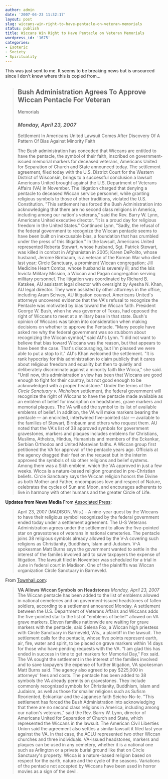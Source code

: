 ```yaml
---
author: admin
date: '2007-04-23 11:32:17'
layout: post
slug: wiccans-win-right-to-have-pentacle-on-veteran-memorials
status: publish
title: Wiccans Win Right to Have Pentacle on Veteran Memorials
wordpress_id: '1675'
categories:
- Esoteric
- Society
- Spirituality
---
```


This was just sent to me. It seems to be breaking news but is unsourced
since I don't know where this is copied from...

> ## Bush Administration Agrees To Approve Wiccan Pentacle For Veteran
> Memorials
>
> ### *Monday, April 23, 2007*
>
> Settlement In Americans United Lawsuit Comes After Discovery Of A
> Pattern Of Bias Against Minority Faith
>
> The Bush administration has conceded that Wiccans are entitled to have
> the pentacle, the symbol of their faith, inscribed on
> government-issued memorial markers for deceased veterans, Americans
> United for Separation of Church and State announced today. The
> settlement agreement, filed today with the U.S. District Court for the
> Western District of Wisconsin, brings to a successful conclusion a
> lawsuit Americans United brought against the U.S. Department of
> Veterans Affairs (VA) in November. The litigation charged that denying
> a pentacle to deceased Wiccan service personnel, while granting
> religious symbols to those of other traditions, violated the U.S.
> Constitution. "This settlement has forced the Bush Administration into
> acknowledging that there are no second class religions in America,
> including among our nation's veterans," said the Rev. Barry W. Lynn,
> Americans United executive director. "It is a proud day for religious
> freedom in the United States." Continued Lynn, "Sadly, the refusal of
> the federal government to recognize the Wiccan pentacle seems to have
> been built on inexcusable bias, a foundation that has crumbled under
> the press of this litigation." In the lawsuit, Americans United
> represented Roberta Stewart, whose husband, Sgt. Patrick Stewart, was
> killed in combat in Afghanistan in 2005; Karen DePolito, whose
> husband, Jerome Birnbaum, is a veteran of the Korean War who died last
> year; Circle Sanctuary, a prominent Wiccan congregation; Jill Medicine
> Heart Combs, whose husband is severely ill; and the Isis Invicta
> Military Mission, a Wiccan and Pagan congregation serving military
> personnel. The litigation was coordinated by Richard B. Katskee, AU
> assistant legal director with oversight by Ayesha N. Khan, AU legal
> director. They were assisted by other attorneys in the office,
> including Aram Schvey, AU litigation counsel. Americans United's
> attorneys uncovered evidence that the VA's refusal to recognize the
> Pentacle was motivated by bias toward the Wiccan faith. President
> George W. Bush, when he was governor of Texas, had opposed the right
> of Wiccans to meet at a military base in that state. Bush's opinion of
> Wiccans was taken into consideration when making decisions on whether
> to approve the Pentacle. "Many people have asked me why the federal
> government was so stubborn about recognizing the Wiccan symbol," said
> AU's Lynn. "I did not want to believe that bias toward Wiccans was the
> reason, but that appears to have been the case. That's discouraging,
> but I'm pleased we were able to put a stop to it." AU's Khan welcomed
> the settlement. "It is rank hypocrisy for this administration to claim
> publicly that it cares about religious freedom and equality but then
> to quietly and deliberately discriminate against a minority faith like
> Wicca," she said. "Until now, this administration's view has been that
> Wiccans are good enough to fight for their country, but not good
> enough to be acknowledged with a proper headstone." Under the terms of
> the *Circle Sanctuary v. Nicholson* settlement, the federal government
> will recognize the right of Wiccans to have the pentacle made
> available as an emblem of belief for inscription on headstones, grave
> markers and memorial plaques. The VA will add the symbol to its list
> of available emblems of belief. In addition, the VA will make markers
> bearing the pentacle — an encircled, intertwined five-pointed star —
> available to the families of Stewart, Birnbaum and others who request
> them. AU noted that the VA's list of 38 approved symbols for
> government gravestones, markers and plaques includes emblems for
> Christians, Muslims, Atheists, Hindus, Humanists and members of the
> Eckankar, Serbian Orthodox and United Moravian faiths. A Wiccan group
> first petitioned the VA for approval of the pentacle years ago.
> Officials at the agency dragged their feet on the request but in the
> interim approved the symbols of six other religions and belief
> systems. Among them was a Sikh emblem, which the VA approved in just a
> few weeks. Wicca is a nature-based religion grounded in pre-Christian
> beliefs. Circle Sanctuary says the Wiccan religion honors the Divine
> as both Mother and Father, encompasses love and respect of Nature,
> celebrates the cycles of Sun and Moon, and encourages adherents to
> live in harmony with other humans and the greater Circle of Life.

**Updates from News Media** From [Associated
Press](http://abclocal.go.com/wls/story?section=local&id=5236045):

> April 23, 2007 (MADISON, Wis.) - A nine-year quest by the Wiccans to
> have their religious symbol recognized by the federal government ended
> today under a settlement agreement. The U-S Veterans Administration
> agrees under the settlement to allow the five-pointed star on
> gravestones of veterans in national cemeteries. The pentacle joins 38
> religious symbols already allowed by the V-A covering such religions
> as Christianity, Buddhism, Islam and Judaism. V-A spokesman Matt Burns
> says the government wanted to settle in the interest of the familes
> involved and to save taxpayers the expense of litigation. The lawsuit
> filed in November was scheduled for a trial in June in federal court
> in Madison. One of the plaintiffs was Wiccan organization Circle
> Sanctuary in Barneveld.

From
[Townhall.com](http://www.townhall.com/News/NewsArticle.aspx?contentGUID=4a13cfd0-95fa-4a25-a9ce-b2381b63e4e5):

> **VA Allows Wiccan Symbols on Headstones** *Monday, April 23, 2007*
> The Wiccan pentacle has been added to the list of emblems allowed in
> national cemeteries and on goverment-issued headstones of fallen
> soldiers, according to a settlement announced Monday. A settlement
> between the U.S. Department of Veterans Affairs and Wiccans adds the
> five-pointed star to the list of "emblems of belief" allowed on VA
> grave markers. Eleven families nationwide are waiting for grave
> markers with the pentacle, said Selena Fox, a Wiccan high priestess
> with Circle Sanctuary in Barneveld, Wis., a plaintiff in the lawsuit.
> The settlement calls for the pentacle, whose five points represent
> earth, air, fire, water and spirit, to be placed on grave markers
> within 14 days for those who have pending requests with the VA. "I am
> glad this has ended in success in time to get markers for Memorial
> Day," Fox said. The VA sought the settlement in the interest of the
> families involved and to save taxpayers the expense of further
> litigation, VA spokesman Matt Burns said. The agency also agreed to
> pay $225,000 in attorneys' fees and costs. The pentacle has been added
> to 38 symbols the VA already permits on gravestones. They include
> commonly recognized symbols for Christianity, Buddhism, Islam and
> Judaism, as well as those for smaller religions such as Sufism
> Reoriented, Eckiankar and the Japanese faith Seicho-No-Ie. "This
> settlement has forced the Bush Administration into acknowledging that
> there are no second class religions in America, including among our
> nation's veterans," said the Rev. Barry W. Lynn, director of Americans
> United for Separation of Church and State, which represented the
> Wiccans in the lawsuit. The American Civil Liberties Union said the
> agreement also settles a similar lawsuit it filed last year against
> the VA. In that case, the ACLU represented two other Wiccan churches
> and three individuals. VA-issued headstones, markers and plaques can
> be used in any cemetery, whether it is a national one such as
> Arlington or a private burial ground like that on Circle Sanctuary's
> property. Wicca is a nature-based religion based on respect for the
> earth, nature and the cycle of the seasons. Variations of the pentacle
> not accepted by Wiccans have been used in horror movies as a sign of
> the devil.
